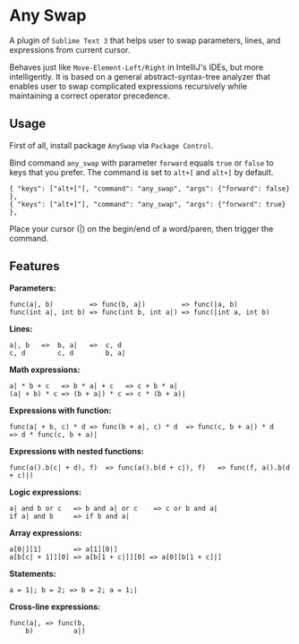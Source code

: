 # Any Swap

A plugin of `Sublime Text 3` that helps user to swap parameters, lines, and expressions from current cursor.

Behaves just like `Move-Element-Left/Right` in IntelliJ's IDEs, but more intelligently.
It is based on a general abstract-syntax-tree analyzer that enables user to swap complicated expressions recursively while maintaining a correct operator precedence.

## Usage

First of all, install package `AnySwap` via `Package Control`.

Bind command `any_swap` with parameter `forward` equals `true` or `false` to keys that you prefer. The command is set to `alt+[` and `alt+]` by default.
```
{ "keys": ["alt+["], "command": "any_swap", "args": {"forward": false} },
{ "keys": ["alt+]"], "command": "any_swap", "args": {"forward": true} },
```
Place your cursor (|) on the begin/end of a word/paren, then trigger the command.

## Features

**Parameters:**
```
func(a|, b)         => func(b, a|)         => func(|a, b)
func(int a|, int b) => func(int b, int a|) => func(|int a, int b)
```

**Lines:**
```
a|, b   =>  b, a|   =>  c, d
c, d        c, d        b, a|
```

**Math expressions:**
```
a| * b + c   => b * a| + c   => c + b * a|
(a| + b) * c => (b + a|) * c => c * (b + a)|
```

**Expressions with function:**
```
func(a| + b, c) * d => func(b + a|, c) * d  => func(c, b + a|) * d   => d * func(c, b + a)|
```

**Expressions with nested functions:**
```
func(a().b(c| + d), f)  => func(a().b(d + c|), f)   => func(f, a().b(d + c)|)
```

**Logic expressions:**
```
a| and b or c   => b and a| or c    => c or b and a|
if a| and b     => if b and a|
```

**Array expressions:**
```
a[0|][1]        => a[1][0|]
a[b[c| + 1]][0] => a[b[1 + c|]][0] => a[0][b[1 + c]|]
```

**Statements:**
```
a = 1|; b = 2; => b = 2; a = 1;|
```

**Cross-line expressions:**
```
func(a|, => func(b,
    b)          a|)
```
